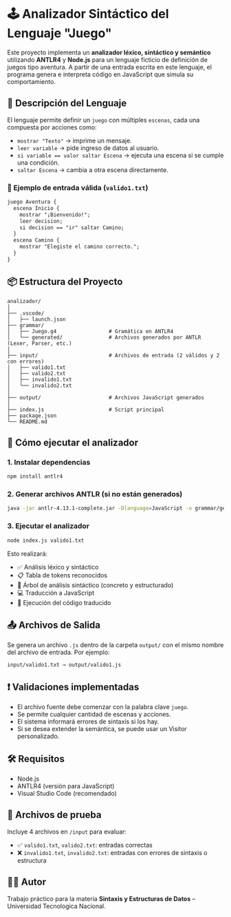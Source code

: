 # 🕹️ Analizador Sintáctico del Lenguaje "Juego"

Este proyecto implementa un **analizador léxico, sintáctico y semántico** utilizando **ANTLR4** y **Node.js** para un lenguaje ficticio de definición de juegos tipo aventura. A partir de una entrada escrita en este lenguaje, el programa genera e interpreta código en JavaScript que simula su comportamiento.

## 📄 Descripción del Lenguaje

El lenguaje permite definir un `juego` con múltiples `escenas`, cada una compuesta por acciones como:

- `mostrar "Texto"` → imprime un mensaje.
- `leer variable` → pide ingreso de datos al usuario.
- `si variable == valor saltar Escena` → ejecuta una escena si se cumple una condición.
- `saltar Escena` → cambia a otra escena directamente.

### 🧾 Ejemplo de entrada válida (`valido1.txt`)

```txt
juego Aventura {
  escena Inicio {
    mostrar "¡Bienvenido!";
    leer decision;
    si decision == "ir" saltar Camino;
  }
  escena Camino {
    mostrar "Elegiste el camino correcto.";
  }
}
```

## 📦 Estructura del Proyecto

```
analizador/
│
├── .vscode/
│   ├── launch.json 
├── grammar/
│   ├── Juego.g4                 # Gramática en ANTLR4
│   └── generated/               # Archivos generados por ANTLR (Lexer, Parser, etc.)
│
├── input/                       # Archivos de entrada (2 válidos y 2 con errores)
│   ├── valido1.txt
│   ├── valido2.txt
│   ├── invalido1.txt
│   └── invalido2.txt
│
├── output/                      # Archivos JavaScript generados
│
├── index.js                     # Script principal
├── package.json
└── README.md
```

## 🚀 Cómo ejecutar el analizador

### 1. Instalar dependencias

```bash
npm install antlr4
```

### 2. Generar archivos ANTLR (si no están generados)

```bash
java -jar antlr-4.13.1-complete.jar -Dlanguage=JavaScript -o grammar/generated grammar/Juego.g4
```

### 3. Ejecutar el analizador

```bash
node index.js valido1.txt
```

Esto realizará:

- ✅ Análisis léxico y sintáctico
- 📋 Tabla de tokens reconocidos
- 🌲 Árbol de análisis sintáctico (concreto y estructurado)
- 💻 Traducción a JavaScript
- 🔁 Ejecución del código traducido

## 📤 Archivos de Salida

Se genera un archivo `.js` dentro de la carpeta `output/` con el mismo nombre del archivo de entrada. Por ejemplo:

```
input/valido1.txt → output/valido1.js
```

## ❗ Validaciones implementadas

- El archivo fuente debe comenzar con la palabra clave `juego`.
- Se permite cualquier cantidad de escenas y acciones.
- El sistema informará errores de sintaxis si los hay.
- Si se desea extender la semántica, se puede usar un Visitor personalizado.

## 🛠️ Requisitos

- Node.js
- ANTLR4 (versión para JavaScript)
- Visual Studio Code (recomendado)

## 🧪 Archivos de prueba

Incluye 4 archivos en `/input` para evaluar:

- ✅ `valido1.txt`, `valido2.txt`: entradas correctas
- ❌ `invalido1.txt`, `invalido2.txt`: entradas con errores de sintaxis o estructura

## 🧑‍💻 Autor

Trabajo práctico para la materia **Sintaxis y Estructuras de Datos** – Universidad Tecnologica Nacional.
